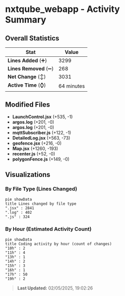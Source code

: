 # nxtqube_webapp - Activity Summary 

## Overall Statistics

| Stat                   | Value                                                             |
| ---------------------- | ----------------------------------------------------------------- |
| **Lines Added** (➕)   | 3299                                          |
| **Lines Removed** (➖) | 268                                        |
| **Net Change** (↕)    | 3031                |
| **Active Time** (⌚)   | 64 minutes |


## Modified Files
- **LaunchControl.jsx** (+535, -1)
- **argos.log** (+201, -0)
- **argos.log** (+201, -0)
- **mqttSubscriber.js** (+122, -1)
- **DetailedLog.jsx** (+563, -73)
- **geofence.jsx** (+216, -0)
- **Map.jsx** (+1260, -193)
- **recenter.js** (+52, -0)
- **polygonFence.js** (+149, -0)

## Visualizations

### By File Type (Lines Changed)

```mermaid
pie showData
title Lines changed by file type
".jsx" : 2841
".log" : 402
".js" : 324
```

### By Hour (Estimated Activity Count)

```mermaid
pie showData
title Coding activity by hour (count of changes)
"10h" : 2
"11h" : 4
"13h" : 1
"14h" : 2
"15h" : 3
"16h" : 1
"17h" : 50
"19h" : 2
```


> **Last Updated:** 02/05/2025, 19:02:26